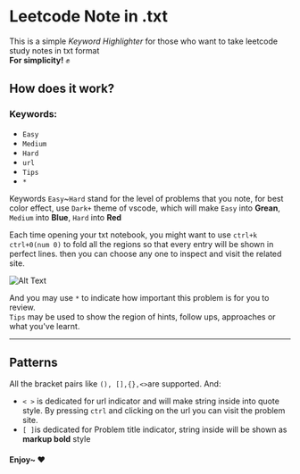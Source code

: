 # Leetcode Note in .txt 
This is a simple *Keyword Highlighter* for those who want to take leetcode study notes in txt format  
**For simplicity!** :fist:
## How does it work?
### Keywords:
* `Easy`
* `Medium`
* `Hard`
* `url`
* `Tips`
* `*`
  
Keywords `Easy`~`Hard` stand for the level of problems that you note, for best color effect, use `Dark+` theme of vscode, which will make `Easy` into **Grean**, `Medium` into **Blue**, `Hard` into **Red**

Each time opening your txt notebook, you might want to use `ctrl+k ctrl+0(num 0)` to fold all the regions so that every entry will be shown in perfect lines. then you can choose any one to inspect and visit the related site.

![Alt Text](./example.gif)

And you may use `*` to indicate how important this problem is for you to review.  
`Tips` may be used to show the region of hints, follow ups, approaches or what you've learnt.

***
## Patterns
All the bracket pairs like `(), [],{},<>`are supported. And:   
* `< >` is dedicated for url indicator and will make string inside into quote style. By pressing `ctrl` and clicking on the url you can visit the problem site.
* `[ ]`is dedicated for Problem title indicator, string inside will be shown as **markup bold** style

#### Enjoy~ :heart: